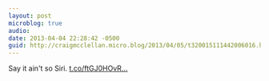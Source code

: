 ```yaml
---
layout: post
microblog: true
audio: 
date: 2013-04-04 22:28:42 -0500
guid: http://craigmcclellan.micro.blog/2013/04/05/t320015111442006016.html
---
```

Say it ain't so Siri. [t.co/ftGJ0HOvR...](http://t.co/ftGJ0HOvRG)
